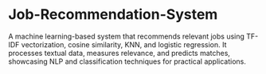 # Job-Recommendation-System
A machine learning-based system that recommends relevant jobs using TF-IDF vectorization, cosine similarity, KNN, and logistic regression. It processes textual data, measures relevance, and predicts matches, showcasing NLP and classification techniques for practical applications.
